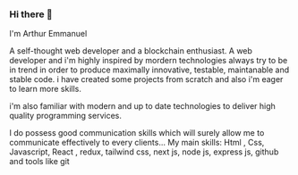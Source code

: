 ### Hi there 👋 

I'm Arthur Emmanuel

A self-thought web developer and a blockchain enthusiast. A web developer and i'm highly inspired by mordern technologies always try to be in trend in order to produce maximally innovative, testable, maintanable and stable code. i have created some projects from scratch and also i'm eager to learn more skills.

 i'm also familiar with modern and up to date technologies to deliver high quality programming services.

I do possess good communication skills which will surely allow me to communicate effectively to every clients... My main skills: Html , Css, Javascript, React , redux, tailwind css, next js, node js, express js, github and tools like git
<!--
**yhawNoworries/yhawNoworries** is a ✨ _special_ ✨ repository because its `README.md` (this file) appears on your GitHub profile.

Here are some ideas to get you started:

- 🔭 I’m currently working on ...
- 🌱 I’m currently learning ...
- 👯 I’m looking to collaborate on ...
- 🤔 I’m looking for help with ...
- 💬 Ask me about ...
- 📫 How to reach me: ...
- 😄 Pronouns: ...
- ⚡ Fun fact: ...
-->
